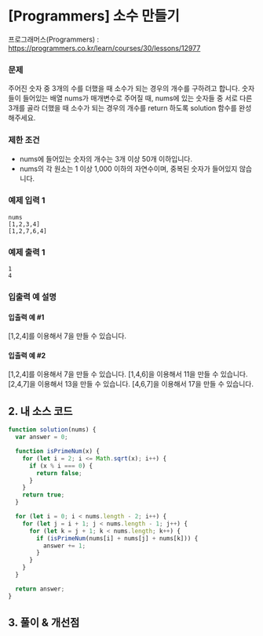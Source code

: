 # [Programmers] 소수 만들기

프로그래머스(Programmers) : https://programmers.co.kr/learn/courses/30/lessons/12977

### 문제

주어진 숫자 중 3개의 수를 더했을 때 소수가 되는 경우의 개수를 구하려고 합니다. 숫자들이 들어있는 배열 nums가 매개변수로 주어질 때, nums에 있는 숫자들 중 서로 다른 3개를 골라 더했을 때 소수가 되는 경우의 개수를 return 하도록 solution 함수를 완성해주세요.

### 제한 조건

- nums에 들어있는 숫자의 개수는 3개 이상 50개 이하입니다.
- nums의 각 원소는 1 이상 1,000 이하의 자연수이며, 중복된 숫자가 들어있지 않습니다.

### 예제 입력 1

```
nums
[1,2,3,4]
[1,2,7,6,4]
```

### 예제 출력 1

```
1
4
```

### 입출력 예 설명

#### 입출력 예 #1

[1,2,4]를 이용해서 7을 만들 수 있습니다.

#### 입출력 예 #2

[1,2,4]를 이용해서 7을 만들 수 있습니다.
[1,4,6]을 이용해서 11을 만들 수 있습니다.
[2,4,7]을 이용해서 13을 만들 수 있습니다.
[4,6,7]을 이용해서 17을 만들 수 있습니다.

## 2. 내 소스 코드

```javascript
function solution(nums) {
  var answer = 0;

  function isPrimeNum(x) {
    for (let i = 2; i <= Math.sqrt(x); i++) {
      if (x % i === 0) {
        return false;
      }
    }
    return true;
  }

  for (let i = 0; i < nums.length - 2; i++) {
    for (let j = i + 1; j < nums.length - 1; j++) {
      for (let k = j + 1; k < nums.length; k++) {
        if (isPrimeNum(nums[i] + nums[j] + nums[k])) {
          answer += 1;
        }
      }
    }
  }

  return answer;
}
```

## 3. 풀이 & 개선점
